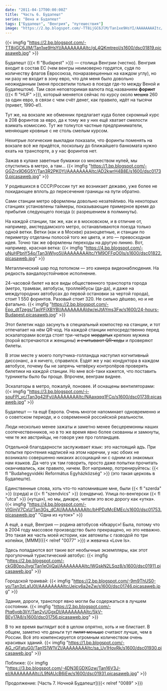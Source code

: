 ```yaml
---
date: "2011-04-17T00:00:00Z"
title: "Часть 6. Будапешт"
series: "Вена и Будапешт"
tags: ["Будапешт", "Венгрия", "путешествия"]
image: "https://2.bp.blogspot.com/-TT8ijGC6JlM/Tan1xe9HsYI/AAAAAAAAItc/gL4QKmtreoI/s1600/dsc01819.picasaweb.jpg"
---
```


{{< imgfig "https://2.bp.blogspot.com/-TT8ijGC6JlM/Tan1xe9HsYI/AAAAAAAAItc/gL4QKmtreoI/s1600/dsc01819.picasaweb.jpg" >}}

Будапешт ({{< fl "Budapest" >}}) — столица Венгрии (честно). Венгрия входит в состав ЕС (чем венгры неимоверно гордятся, судя по количеству флагов Евросоюза, понаразвешенных на каждом углу), но ни разу не входит в зону евро, что для меня было довольно неожиданным (меня просветили только в поезде где-то между Веной и Будапештом). Там своя неповторимая валюта под названием **форинт** ({{< fl "HUF" >}}), который меняется сейчас по курсу около ~~мешка~~ 260 за один евро, в связи с чем счёт денег, как правило, идёт на тысячи (привет, 1990-е!).

<!--more-->

Тут же, на вокзале же обменник предлагает куда более скромный курс в 208 форинтов за евро, да к тому же у них ещё хватает смелости взимать комиссию. Тут же толкутся частные предприниматели, меняющие кровные с не столь смелым курсом.

Нехитрые логические выкладки показали, что форинты поменять на вокзале всё же придётся, поскольку до ближайшего банкомата нужно ехать на транспорте, а у нас форинтов нет.

Зажав в кулаке заветные бумажки со множеством нулей, мы спустились в метро, а там…
{{< imgfig "https://1.bp.blogspot.com/-GGZrx9D6G5Y/Tan3R2PK0YI/AAAAAAAAItc/AD2kwrH4B8E/s1600/dsc01730.picasaweb.jpg" >}}

У родившихся в СССР/России тут же возникает дежавю, уже более не покидающее вплоть до пересечения границы на пути обратно.

Сами станции метро оформлены довольно незатейливо. На некоторых станциях установлены таймеры, показывающие примерное время до прибытия следующего поезда (с разрешением в полминуты).

На каждой станции, так же, как и в московском, и в отличие от, например, амстердамского метро, останавливаются поезда только одной ветки. Ветки (как и в Москве) разноцветные, и станции по периметру отделаны полосой того же цвета, и это — превосходная идея. Точно так же оформлены переходы на другую линию. Вот, например, красная ветка:
{{< imgfig "https://4.bp.blogspot.com/-uNuHPbnY54o/Tan3iWIyo5I/AAAAAAAAItc/YM9OFFqO0Is/s1600/dsc01822.picasaweb.jpg" >}}

Металлический шар под потолком — это камера видеонаблюдения. На редкость вандалоустойчивое исполнение.

24-часовой билет на все виды общественного транспорта города (метро, трамваи, автобусы, троллейбусы (да-да), и даже на междугородних автобусах до первой остановки за чертой города), стоит 1 550 форинтов. Разовый стоит 320. Не сильно дёшево, но и не фатально.
{{< imgfig "https://2.bp.blogspot.com/-Epo_dtTzegs/TaoYFiXBYBI/AAAAAAAAIdw/eiJtAYms3Fw/s1600/24-hours-Budapest.picasaweb.jpg" >}}

Этот билетик надо засунуть в специальный компостер на станции, и тот отпечатает на нём QR-код. На каждой станции непосредственно перед эскалаторами всегда стоят три-четыре ~~мордатых~~ крепких мужика (порой встречаются и женщины) ~~и считывают QR-коды~~ и проверяют билеты.

В этом месте у моего попутчика-голландца наступил когнитивный диссонанс, а я ничего, справился. Ездят же у нас кондуктора в каждом автобусе, почему бы не запрячь четвёрку контролёров проверять билетики на каждой станции. Но мне всё-таки кажется, что поставить турникеты было бы проще. Впрочем, венграм виднее.

Эскалаторы в метро, пожалуй, поновее. И оснащены вентиляторами:
{{< imgfig "https://3.bp.blogspot.com/-i-souFPl_vc/Tan3g42IFyI/AAAAAAAAItc/NAaxqqq1FCo/s1600/dsc01739.picasaweb.jpg" >}}

Будапешт — та ещё Европа. Очень многое напоминает одновременно и о советском периоде, и о современной российской реальности.

Люди несколько менее зажаты и заметно менее бесцеремонны наших соотечественников, но в то же время явно более скованны и замкнуты, чем те же австрийцы, не говоря уже про голландцев.

Отдельной благодарности заслуживает язык: это настоящий адъ. При попытке прочтения надписей на этом наречии, у нас обоих не возникало совершенно никаких ассоциаций ни с одним из знакомых нам языков. Да чего уж там говорить, просто даже попытки прочитать оканчивались, как правило, ничем. Вот например, потренируйтесь: {{< fl "Budahegyvidéki Református Egyházközség" >}} (это такая церковь в Будапеште).

Единственные слова, хоть что-то напомнившие мне, были {{< fl "szerda" >}} (среда) и {{< fl "szendvics" >}} (сендвичи). Улица по-венгерски {{< fl "utca" >}} («утца»), но мы, дикари, читали это всю дорогу как «утка».
{{< imgfig "https://4.bp.blogspot.com/-VIGinjV7CxU/Tan3Gs_dCAI/AAAAAAAAItc/bHPDzMcEMEc/s1600/dsc01753.picasaweb.jpg" "Одна из «уток»" >}}

А ещё, а ещё, Венгрия — родина автобусов «Икарус»! Была, потому что в 2004 году массовое производство было прекращено, но это неважно. Это такая же часть моей истории, как автоматы с газводой по три копейки, [МММ]({{< relref "0077" >}}) и жевачка «Love Is».

Здесь попадаются вот такие вот необычные экземпляры, как этот прогулочный туристический автобус:
{{< imgfig "https://2.bp.blogspot.com/-ckGB0poJIvg/Tan1eOjiQaI/AAAAAAAAItc/WGskN2LSqz8/s1600/dsc01911.picasaweb.jpg" >}}

Городской трамвай:
{{< imgfig "https://2.bp.blogspot.com/-9m9ThUS0-vo/Tan3zLa1J0I/AAAAAAAAItc/Jejcy6a2eZw/s1600/dsc01746.picasaweb.jpg" >}}

Здания, дороги, транспорт явно могли бы содержаться в лучшем состоянии.
{{< imgfig "https://2.bp.blogspot.com/-Ptq6vqb3IiY/Tan2yUGgxDI/AAAAAAAAItc/5kV-BEy17A8/s1600/dsc01756.picasaweb.jpg" >}}

В то же время выглядит всё в целом опрятно, хоть и не блистает. В общем, заметно что деньги тут ~~пилят меньше~~ считают лучше, чем в России. Всё это компенсируется огромным количеством очень красивых зданий.
{{< imgfig "https://1.bp.blogspot.com/-AG_rGFatuG0/Tan1S1W1VZI/AAAAAAAAItc/sa_Uv1HovRk/s1600/dsc01930.picasaweb.jpg" >}}

Поближе:
{{< imgfig "https://3.bp.blogspot.com/-4DN3EGDXGzw/Tan16V3J-eI/AAAAAAAAItc/L9NAUcB6iEw/s1600/dsc01931.picasaweb.jpg" >}}

Продолжение: [Часть 7. Ночной Будапешт]({{< relref "0089" >}})
